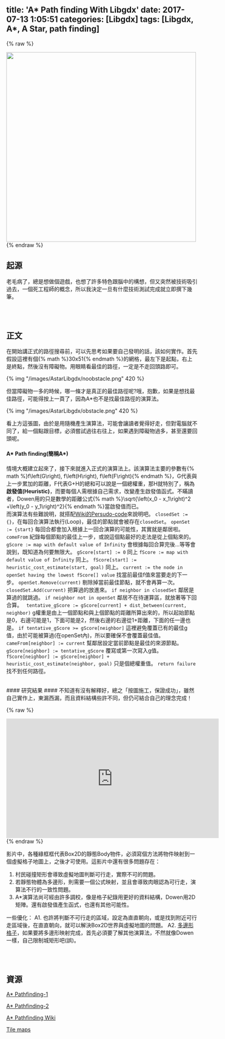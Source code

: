 title: 'A* Path finding With Libgdx'
date: 2017-07-13 1:05:51
categories: [Libgdx]
tags: [Libgdx, A*, A Star, path finding]
---
{% raw %}
<div>
	<img src="https://upload.wikimedia.org/wikipedia/commons/9/98/AstarExampleEn.gif" style="width: 500px ;display:inline">
</div>
{% endraw %}

## 起源 ##
老毛病了，總是想做個遊戲，也想了許多特色跟腦中的構想，但又突然被技術吸引過去，一個死工程師的概念，所以我決定一旦有什麼技術測試完成就立即撰下幾筆。

<!--more-->
<br /><br />
## 正文 ##
在開始講正式的路徑搜尋前，可以先思考如果要自己發明的話，該如何實作。首先假設這裡有個{% math %}30x51{% endmath %}的網格，最左下是起點，右上是終點，然後沒有障礙物。用眼睛看最佳的路徑，一定是不走回頭路即可。

{% img "/images/AstarLibgdx/noobstacle.png" 420 %}

但當障礙物一多的時候，哪一條才是真正的最佳路徑呢?哦，抱歉，如果是想找最佳路徑，可能得按上一頁了，因為A*也不是找最佳路徑的演算法。

{% img "/images/AstarLibgdx/obstacle.png" 420 %}

看上方這張圖，由於是用隨機產生演算法，可能會讓讀者覺得好走，但對電腦就不同了，給一個點跟目標，必須嘗試過往右往上，如果遇到障礙物過多，甚至還要回頭呢。
<br />
 #### A\* Path finding(簡稱A\*) ####
 情境大概建立起來了，接下來就進入正式的演算法上。該演算法主要的參數有{% math %}f\left(G\right), f\left(H\right), f\left(F\right){% endmath %}，G代表與上一步累加的距離，F代表G+H的總和可以說是一個總權重，那H就特別了，稱為**啟發值(Heuristic)**，而要每個人需根據自己需求，改變產生啟發值函式。不瞞讀者，Dowen用的只是數學的距離公式{% math %}\sqrt{\left(x_0 - x_1\right)^2 +\left(y_0 - y_1\right)^2}{% endmath %}當啟發值而已。
<br />
而演算法有些難說明，就搭配[Wiki的Persudo-code](https://en.wikipedia.org/wiki/A*_search_algorithm)來說明吧。
`closedSet := {}`，在每回合演算法執行(Loop)，最佳的節點就會被存在`closedSet`。
`openSet := {start}` 每回合都會加入根據上一回合演算的可能性，其實就是鄰居啦。
`comeFrom` 紀錄每個節點的最佳上一步，或說這個點最好的走法是從上個點來的。
`gScore := map with default value of Infinity` 
會根據每回合算完後...等等會說到，既知道為何要無限大。
`gScore[start] := 0` 同上
`fScore := map with default value of Infinity` 同上。
`fScore[start] := heuristic_cost_estimate(start, goal)` 同上。
`current := the node in openSet having the lowest fScore[] value` 找當前最佳f值來當要走的下一步。
`openSet.Remove(current)` 剔除掉當前最佳節點，就不會再算一次。
`closedSet.Add(current)` 把算過的放進來。
`if neighbor in closedSet` 鄰居是算過的就跳過。
`if neighbor not in openSet` 鄰居不在待運算區，就放著等下回合算。
` tentative_gScore := gScore[current] + dist_between(current, neighbor)` g權重是由上一個節點和與上個節點的距離所算出來的，所以起始節點是0，右邊可能是1，下面可能是2，然後右邊的右邊從1+距離，下面的任一邊也是。
`if tentative_gScore >= gScore[neighbor]` 這裡避免覆蓋已有的最佳g值，由於可能被算過(在openSet內)，所以要確保不會覆蓋最佳值。
`cameFrom[neighbor] := current` 幫鄰居設定當前節點是最佳的來源節點。
`gScore[neighbor] := tentative_gScore` 覆寫或第一次寫入g值。
`fScore[neighbor] := gScore[neighbor] + heuristic_cost_estimate(neighbor, goal)` 只是個總權重值。
`return failure` 找不到任何路徑。

<br />
#### 研究結果 ####
不知道有沒有解釋好，總之「按圖施工，保證成功」，雖然自己實作上，東漏西漏，而且資料結構些許不同，但仍可結合自己的理念完成！

{% raw %}
<div class="container-outside-div">
	<iframe width="560" height="315" src="https://www.youtube.com/embed/XEqCkgJzAwg" frameborder="0" allowfullscreen></iframe>
</div>
{% endraw %}

影片中，各種綠框框代表Box2D的靜態Body物件，必須寫個方法將物件映射到一個虛擬格子地圖上，之後才可使用。這影片中還有很多問題存在：
1. 村民碰撞矩形會導致虛擬地圖判斷可行走，實際不可的問題。
2. 若靜態物體為多邊形，則需要一個公式映射，並且會導致肉眼認為可行走，演算法不行的一致性問題。
3. A*演算法尚可經由許多調校，像是格子紀錄用更好的資料結構，Dowen用2D矩陣。還有啟發值產生函式，也還有其他可能性。

一些優化：
A1. 也許將判斷不可行走的區域，設定為直直朝向，或是找到附近可行走區域後，在直直朝向，就可以解決Box2D世界與虛擬地圖的問題。
A2. [多邊形格子](https://stackoverflow.com/questions/12460939/algorithm-cutting-polygon-by-grid)，如果要將多邊形映射完成，首先必須要了解其他演算法，不然就像Dowen一樣，自己限制城矩形吧(誤)。

<br /><br />
## 資源 ##
[A* Pathfinding-1](https://www.youtube.com/watch?v=KNXfSOx4eEE)

[A* Pathfinding-2](https://www.youtube.com/watch?v=aKYlikFAV4k&feature=youtu.be)

[A* Pathfinding Wiki](https://en.wikipedia.org/wiki/A*_search_algorithm)

[Tile maps](https://github.com/libgdx/libgdx/wiki/Tile-maps)
